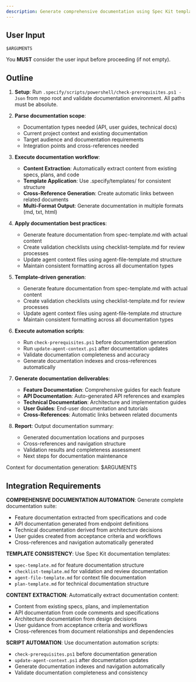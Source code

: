 ```yaml
---
description: Generate comprehensive documentation using Spec Kit templates and automation for consistent technical documentation.
---
```


## User Input

```text
$ARGUMENTS
```

You **MUST** consider the user input before proceeding (if not empty).

## Outline

1. **Setup**: Run `.specify/scripts/powershell/check-prerequisites.ps1 -Json` from repo root and validate documentation environment. All paths must be absolute.

2. **Parse documentation scope**:
   - Documentation types needed (API, user guides, technical docs)
   - Current project context and existing documentation
   - Target audience and documentation requirements
   - Integration points and cross-references needed

3. **Execute documentation workflow**:
   - **Content Extraction**: Automatically extract content from existing specs, plans, and code
   - **Template Application**: Use .specify/templates/ for consistent structure
   - **Cross-Reference Generation**: Create automatic links between related documents
   - **Multi-Format Output**: Generate documentation in multiple formats (md, txt, html)

4. **Apply documentation best practices**:
   - Generate feature documentation from spec-template.md with actual content
   - Create validation checklists using checklist-template.md for review processes
   - Update agent context files using agent-file-template.md structure
   - Maintain consistent formatting across all documentation types

5. **Template-driven generation**:
   - Generate feature documentation from spec-template.md with actual content
   - Create validation checklists using checklist-template.md for review processes
   - Update agent context files using agent-file-template.md structure
   - Maintain consistent formatting across all documentation types

6. **Execute automation scripts**:
   - Run `check-prerequisites.ps1` before documentation generation
   - Run `update-agent-context.ps1` after documentation updates
   - Validate documentation completeness and accuracy
   - Generate documentation indexes and cross-references automatically

7. **Generate documentation deliverables**:
   - **Feature Documentation**: Comprehensive guides for each feature
   - **API Documentation**: Auto-generated API references and examples
   - **Technical Documentation**: Architecture and implementation guides
   - **User Guides**: End-user documentation and tutorials
   - **Cross-References**: Automatic links between related documents

8. **Report**: Output documentation summary:
   - Generated documentation locations and purposes
   - Cross-references and navigation structure
   - Validation results and completeness assessment
   - Next steps for documentation maintenance

Context for documentation generation: $ARGUMENTS

## Integration Requirements

**COMPREHENSIVE DOCUMENTATION AUTOMATION**: Generate complete documentation suite:
- Feature documentation extracted from specifications and code
- API documentation generated from endpoint definitions
- Technical documentation derived from architecture decisions
- User guides created from acceptance criteria and workflows
- Cross-references and navigation automatically generated

**TEMPLATE CONSISTENCY**: Use Spec Kit documentation templates:
- `spec-template.md` for feature documentation structure
- `checklist-template.md` for validation and review documentation
- `agent-file-template.md` for context file documentation
- `plan-template.md` for technical documentation structure

**CONTENT EXTRACTION**: Automatically extract documentation content:
- Content from existing specs, plans, and implementation
- API documentation from code comments and specifications
- Architecture documentation from design decisions
- User guidance from acceptance criteria and workflows
- Cross-references from document relationships and dependencies

**SCRIPT AUTOMATION**: Use documentation automation scripts:
- `check-prerequisites.ps1` before documentation generation
- `update-agent-context.ps1` after documentation updates
- Generate documentation indexes and navigation automatically
- Validate documentation completeness and consistency